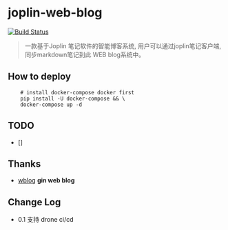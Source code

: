 # joplin-web-blog

[![Build Status](http://www.double1996.com:8001/api/badges/Double1996/joplin-web-blog/status.svg?ref=refs/heads/master)](http://www.double1996.com:8001/Double1996/joplin-web-blog)
> 一款基于Joplin 笔记软件的智能博客系统, 用户可以通过joplin笔记客户端, 同步markdown笔记到此 WEB blog系统中。

## How to deploy

```shell
    # install docker-compose docker first
    pip install -U docker-compose && \
    docker-compose up -d
```

## TODO
- [] 

## Thanks

- [wblog](http://67.216.221.42/)  **gin web blog**

## Change Log

- 0.1 支持 drone ci/cd 

